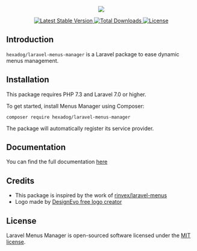 <p align="center"><img src="https://i.ibb.co/31yzFSw/logo.png"></p>

<p align="center">
    <a href="https://packagist.org/packages/hexadog/laravel-menus-manager">
        <img src="https://poser.pugx.org/hexadog/laravel-menus-manager/v" alt="Latest Stable Version">
    </a>
    <a href="https://packagist.org/packages/hexadog/laravel-menus-manager">
        <img src="https://poser.pugx.org/hexadog/laravel-menus-manager/downloads" alt="Total Downloads">
    </a>
    <a href="https://packagist.org/packages/hexadog/laravel-themes-manager">
        <img src="https://poser.pugx.org/hexadog/laravel-menus-manager/license" alt="License">
    </a>
</p>

<!-- omit in toc -->
## Introduction
<code>hexadog/laravel-menus-manager</code> is a Laravel package to ease dynamic menus management.

<!-- omit in toc -->
## Installation
This package requires PHP 7.3 and Laravel 7.0 or higher.

To get started, install Menus Manager using Composer:
```shell
composer require hexadog/laravel-menus-manager
```

The package will automatically register its service provider.

## Documentation
You can find the full documentation [here](https://laravel-menus-manager.netlify.app)

<!-- omit in toc -->
## Credits
- This package is inspired by the work of [rinvex/laravel-menus](https://github.com/rinvex/laravel-menus)
- Logo made by [DesignEvo free logo creator](https://www.designevo.com/logo-maker/)

<!-- omit in toc -->
## License
Laravel Menus Manager is open-sourced software licensed under the [MIT license](LICENSE).
